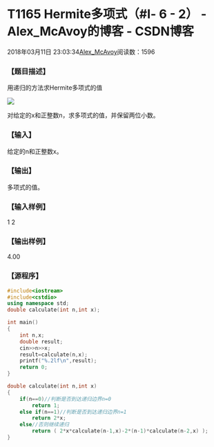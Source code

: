 # T1165	Hermite多项式（#Ⅰ- 6 - 2） - Alex_McAvoy的博客 - CSDN博客





2018年03月11日 23:03:34[Alex_McAvoy](https://me.csdn.net/u011815404)阅读数：1596








### 【题目描述】

用递归的方法求Hermite多项式的值

![](http://ybt.ssoier.cn:8088/pic/1165.gif)

对给定的x和正整数n，求多项式的值，并保留两位小数。

### 【输入】

给定的n和正整数x。


### 【输出】

多项式的值。


### 【输入样例】

1 2

### 【输出样例】

4.00

### 【源程序】

```cpp
#include<iostream>
#include<cstdio>
using namespace std;
double calculate(int n,int x);

int main()
{
	int n,x;
	double result;
	cin>>n>>x;
	result=calculate(n,x);
	printf("%.2lf\n",result);
	return 0;
}

double calculate(int n,int x)
{
	if(n==0)//判断是否到达递归边界n=0
		return 1;
	else if(n==1)//判断是否到达递归边界n=1
		return 2*x;
	else//否则继续递归
		return ( 2*x*calculate(n-1,x)-2*(n-1)*calculate(n-2,x) );
}
```




